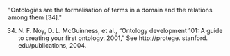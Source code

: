 "Ontologies are the formalisation of terms in a domain and the relations among them [34]."

34. N. F. Noy, D. L. McGuinness, et al., “Ontology development 101: A guide to creating your first ontology. 2001,” See http://protege. stanford. edu/publications, 2004.